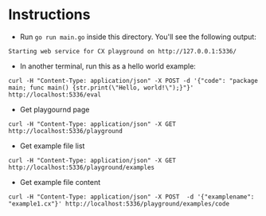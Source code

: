 # Instructions

- Run `go run main.go` inside this directory. You'll see the following output:

```
Starting web service for CX playground on http://127.0.0.1:5336/
```

- In another terminal, run this as a hello world example:

```
curl -H "Content-Type: application/json" -X POST -d '{"code": "package main; func main() {str.print(\"Hello, world!\");}"}' http://localhost:5336/eval
```

- Get playgournd page
```
curl -H "Content-Type: application/json" -X GET http://localhost:5336/playground
```

- Get example file list
```
curl -H "Content-Type: application/json" -X GET http://localhost:5336/playground/examples
```

- Get example file content
```
curl -H "Content-Type: application/json" -X POST  -d '{"examplename": "example1.cx"}' http://localhost:5336/playground/examples/code
```
